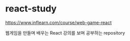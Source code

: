 # react-study

https://www.inflearn.com/course/web-game-react

웹게임을 만들며 배우는 React 강의를 보며 공부하는 repository
